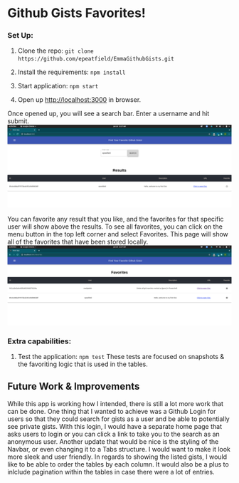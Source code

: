 # Github Gists Favorites!

### Set Up:
1. Clone the repo:
    `git clone https://github.com/epeatfield/EmmaGithubGists.git`

2. Install the requirements:
    `npm install`

3. Start application: 
    `npm start`

4. Open up [http://localhost:3000](http://localhost:3000) in browser.

Once opened up, you will see a search bar. Enter a username and hit submit.
![alt text](./public/searchresults.png)

You can favorite any result that you like, and the favorites for that specific user will show above the results.
To see all favorites, you can click on the menu button in the top left corner and select Favorites.
This page will show all of the favorites that have been stored locally.
![alt text](./public/favorites.png)


### Extra capabilities:
1. Test the application:
    `npm test`
    These tests are focused on snapshots & the favoriting logic that is used in the tables.

## Future Work & Improvements
 While this app is working how I intended, there is still a lot more work that can be done. One thing that I wanted to achieve was a Github Login for users so that they could search for gists as a user and be able to potentially see private gists. With this login, I would have a separate home page that asks users to login or you can click a link to take you to the search as an anonymous user. Another update that would be nice is the styling of the Navbar, or even changing it to a Tabs structure. I would want to make it look more sleek and user friendly. In regards to showing the listed gists, I would like to be able to order the tables by each column. It would also be a plus to inlclude pagination within the tables in case there were a lot of entries.

